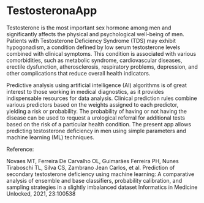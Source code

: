 # TestosteronaApp
Testosterone is the most important sex hormone among men and significantly affects the physical and psychological well-being of men. Patients with Testosterone Deficiency Syndrome (TDS) may exhibit hypogonadism, a condition defined by low serum testosterone levels combined with clinical symptoms. This condition is associated with various comorbidities, such as metabolic syndrome, cardiovascular diseases, erectile dysfunction, atherosclerosis, respiratory problems, depression, and other complications that reduce overall health indicators.

Predictive analysis using artificial intelligence (AI) algorithms is of great interest to those working in medical diagnostics, as it provides indispensable resources for data analysis. Clinical prediction rules combine various predictors based on the weights assigned to each predictor, yielding a risk or probability. The probability of having or not having the disease can be used to request a urological referral for additional tests based on the risk of a particular health condition. The present app allows predicting testosterone deficiency in men using simple parameters and machine learning (ML) techniques.

Reference:

Novaes MT, Ferreira De Carvalho OL, Guimarães Ferreira PH, Nunes Tiraboschi TL, Silva CS, Zambrano Jean Carlos, et al. Prediction of secondary testosterone deficiency using machine learning: A comparative analysis of ensemble and base classifiers, probability calibration, and sampling strategies in a slightly imbalanced dataset Informatics in Medicine Unlocked, 2021, 23:100538
